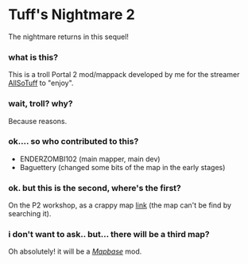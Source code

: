 # Tuff's Nightmare 2
The nightmare returns in this sequel!

### what is this?
This is a troll Portal 2 mod/mappack developed by me for the streamer [AllSoTuff](https://twitch.tv/allsotuff) to "enjoy".

### wait, troll? why?
Because reasons.

### ok.... so who contributed to this?
- ENDERZOMBI102 (main mapper, main dev)
- Baguettery (changed some bits of the map in the early stages)

### ok. but this is the second, where's the first?
On the P2 workshop, as a crappy map [link](https://steamcommunity.com/sharedfiles/filedetails/?id=2069657328) (the map can't be find by searching it).

### i don't want to ask.. but... there will be a third map?
Oh absolutely! it will be a [_Mapbase_](https://github.com/mapbase-source/source-sdk-2013) mod.
